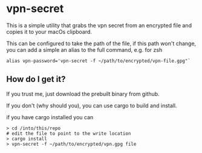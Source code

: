 # vpn-secret

This is a simple utility that grabs the vpn secret from an encrypted file and copies it to
your macOs clipboard.

This can be configured to take the path of the file, if this path won't change, you can add a simple an alias to the full command, e.g. for zsh

```shell
alias vpn-password='vpn-secret -f ~/path/to/encrypted/vpn-file.gpg"`
```

## How do I get it?

If you trust me, just download the prebuilt binary from github.

If you don't (why should you), you can use cargo to build and install.

if you have cargo installed you can

```
> cd /into/this/repo
# edit the file to point to the write location
> cargo install
> vpn-secret -f ~/path/to/encrypted/vpn.gpg file
```
